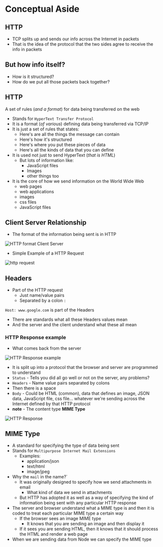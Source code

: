 # Conceptual Aside
## HTTP
* TCP splits up and sends our info across the Internet in packets
* That is the idea of the protocol that the two sides agree to receive the info in packets

## But how info itself?
* How is it structured?
* How do we put all those packets back together?

## HTTP
A set of rules (_and a format_) for data being transferred on the web

* Stands for `HyperText Transfer Protocol`
* It is a format (_of various_) defining data being transferred via TCP/IP
* It is just a set of rules that states:
    - Here's are all the things the message can contain
    - Here's how it's structured
    - Here's where you put these pieces of data
    - Here's all the kinds of data that you can define
* It is used not just to send HyperText (_that is HTML_)
    - But lots of information like:
        + JavaScript files
        + Images
        + other things too
* It is the core of how we send information on the World Wide Web
    - web pages
    - web applications
    - images
    - css files
    - JavaScript files

## Client Server Relationship
* The format of the information being sent is in HTTP

![HTTP format Client Server](https://i.imgur.com/S836RtS.png)

* Simple Example of a HTTP Request

![http request](https://i.imgur.com/FplMuSo.png)

## Headers
* Part of the HTTP request
    - Just name/value pairs
    - Separated by a colon `:`

`Host: www.google.com` is part of the Headers

* There are standards what all these Headers values mean
* And the server and the client understand what these all mean

### HTTP Response example
* What comes back from the server

![HTTP Response example](https://i.imgur.com/H0g2B0v.png)

* It is split up into a protocol that the browser and server are programmed to understand
* `Status` - Tells you did all go well or not on the server, any problems?
* `Headers` - Name value pairs separated by colons
* Then there is a space
* `Body` - Could be HTML (common), data that defines an image, JSON data, JavaScript file, css file... whatever we're sending across the Internet defined by that HTTP protocol
* **note** - The content type **MIME Type**

![HTTP Response](https://i.imgur.com/RQw0mnk.png)

## MIME Type
* A standard for specifying the type of data being sent
* Stands for `Multipurpose Internet Mail Extensions`
    - Examples:
        + application/json
        + text/html
        + image/jpeg
* Why the `mail` in the name?`
    - It was originally designed to specify how we send attachments in email
        + What kind of data we send in attachments
    - But HTTP has adopted it as well as a way of specifying the kind of information being sent with any particular HTTP response
* The server and browser understand what a MIME type is and then it is coded to treat each particular MIME type a certain way
    - If the browser sees an image MIME type
        + It knows that you are sending an image and then display it
    - If it sees you are sending HTML, then it knows that it should process the HTML and render a web page
* When we are sending data from Node we can specify the MIME type


